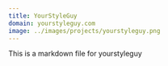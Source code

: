```yaml
---
title: YourStyleGuy
domain: yourstyleguy.com
image: ../images/projects/yourstyleguy.png
---
```


This is a markdown file for yourstyleguy